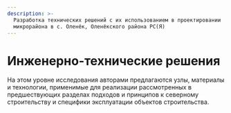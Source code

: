 ```yaml
---
description: >-
  Разработка технических решений с их использованием в проектировании
  микрорайона в с. Оленёк, Оленёкского района РС(Я)
---
```


# Инженерно-технические решения

На этом уровне исследования авторами предлагаются узлы, материалы и технологии, применимые для реализации рассмотренных в предшествующих разделах подходов и принципов к северному строительству и специфики эксплуатации объектов строительства.
